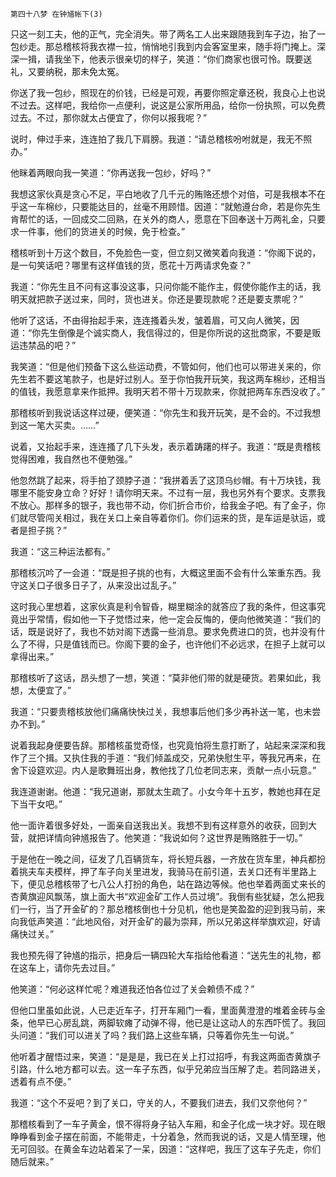     第四十八梦 在钟馗帐下(3) 

   只这一刻工夫，他的正气，完全消失。带了两名工人出来跟随我到车子边，抬了一包纱走。那总稽核将我衣襟一拉，悄悄地引我到内会客室里来，随手将门掩上。深深一揖，请我坐下，他表示很亲切的样子，笑道：“你们商家也很可怜。既要送礼，又要纳税，那未免太冤。

   你送了我一包纱，照现在的价钱，已经是可观，再要你照定章还税，我良心上也说不过去。这样吧，我给你一点便利，说这是公家所用品，给你一份执照，可以免费过去。不过，那你就太占便宜了，你何以报我呢？”

   说时，伸过手来，连连拍了我几下肩膀。我道：“请总稽核吩咐就是，我无不照办。”

   他眯着两眼向我一笑道：“你再送我一包纱，好吗？”

   我想这家伙真是贪心不足，平白地收了几千元的贿赂还想个对倍，可是我根本不在乎这一车棉纱，只要能达目的，丝毫不用顾惜。因道：“就勉遵台命，若是你先生肯帮忙的话，一回成交二回熟，在关外的商人，愿意在下回奉送十万两礼金，只要求一件事，他们的货进关的时候，免于检查。”

   稽核听到十万这个数目，不免脸色一变，但立刻又微笑着向我道：“你阁下说的，是一句笑话吧？哪里有这样值钱的货，愿花十万两请求免查？”

   我道：“你先生且不问有这事没这事，只问你能不能作主，假使你能作主的话，我明天就把款子送过来，同时，货也进关。你还是要现款呢？还是要支票呢？”

   他听了这话，不由得抬起手来，连连搔着头发，皱着眉，可又向人微笑，因道：“你先生倒像是个诚实商人，我信得过的，但是你所说的这批商家，不要是贩运违禁品的吧？”

   我笑道：“但是他们预备下这么些运动费，不管如何，他们也可以带进关来的，你先生若不要这笔款子，也是好过别人。至于你怕我开玩笑，我这两车棉纱，还相当的值钱，我愿意拿来作抵押。我明天若不带十万现款来，你就把两车东西没收了。”

   那稽核听到我说话这样过硬，便笑道：“你先生和我开玩笑，是不会的。不过我想到这一笔大买卖。……”

   说着，又抬起手来，连连搔了几下头发，表示着踌躇的样子。我道：“既是贵稽核觉得困难，我自然也不便勉强。”

   他忽然跳了起来，将手拍了颈脖子道：“我拼着丢了这顶乌纱帽。有十万块钱，我哪里不能安身立命？好好！请你明天来。不过有一层，我也另外有个要求。支票我不放心。那样多的银子，我也带不动，你们折合市价，给我金子吧。有了金子，你们就尽管闯关相过，我在关口上亲自等着你们。你们运来的货，是车运是驮运，或者是担子挑？”

   我道：“这三种运法都有。”

   那稽核沉吟了一会道：“既是担子挑的也有，大概这里面不会有什么笨重东西。我守这关口子很多日子了，从来没出过乱子。”

   这时我心里想着，这家伙真是利令智昏，糊里糊涂的就答应了我的条件，但这事究竟出乎常情，假如他一下子觉悟过来，他一定会反悔的，便向他微笑道：“我们的话，既是说好了，我也不妨对阁下透露一些消息。要求免费进口的货，也并没有什么了不得，只是值钱而已。你阁下要的金子，也许他们不必远求，在担子上就可以拿得出来。”

   那稽核听了这话，昂头想了一想，笑道：“莫非他们带的就是硬货。若果如此，我想，太便宜了。”

   我道：“只要贵稽核放他们痛痛快快过关，我想事后他们多少再补送一笔，也未尝办不到。”

   说着我起身便要告辞。那稽核虽觉奇怪，也究竟怕将生意打断了，站起来深深和我作了三个揖。又执住我的手道：“我们倾盖成交，兄弟快慰生平，等我兄再来，在舍下设筵欢迎。内人是歌舞班出身，教他找了几位老同志来，贡献一点小玩意。”

   我连道谢谢。他道：“我兄道谢，那就太生疏了。小女今年十五岁，教她也拜在足下当干女吧。”

   他一面许着很多好处，一面亲自送我出关。我想不到有这样意外的收获，回到大营，就把详情向钟馗报告了。他笑道：“我说如何？这世界是贿赂胜于一切。”

   于是他在一晚之间，征发了几百辆货车，将长短兵器，一齐放在货车里，神兵都扮着挑夫车夫模样，押了车子向关里进发，我骑马在前引道，去关口还有半里路上下，便见总稽核带了七八公人打扮的角色，站在路边等候。他也举着两面丈来长的杏黄旗迎风飘荡，旗上面大书“欢迎金矿工作人员过境”。我倒有些犹疑，怎么把我们一行，当了开金矿的？那总稽核倒也十分见机，他也是笑盈盈的迎到我马前，来向我低声笑道：“此地风俗，对开金矿的最为崇拜，所以兄弟这样举旗欢迎，好请痛快过关。”

   我也预先得了钟馗的指示，把身后一辆四轮大车指给他看道：“送先生的礼物，都在这车上，请你先去过目。”

   他笑道：“何必这样忙呢？难道我还怕各位过了关会赖债不成？”

   但他口里虽如此说，人已走近车子，打开车厢门一看，里面黄澄澄的堆着金砖与金条，他早已心房乱跳，两脚软瘫了动弹不得，他已是让这动人的东西吓慌了。我回头问道：“我们可以进关了吗？我们路上这些车辆，只等着你先生一句说。”

   他听着才醒悟过来，笑道：“是是是，我已在关上打过招呼，有我这两面杏黄旗子引路，什么地方都可以去。这一车子东西，似乎兄弟应当压解了走。若同路进关，透着有点不便。”

   我道：“这个不妥吧？到了关口，守关的人，不要我们进去，我们又奈他何？”

   那稽核看到了一车子黄金，恨不得将身子钻入车厢，和金子化成一块才好。现在眼睁睁看到金子摆在前面，不能带走，十分着急，然而我说的话，又是人情至理，他无可回驳。在黄金车边站着呆了一呆，因道：“这样吧，我压了这车子先走，你们随后就来。”

